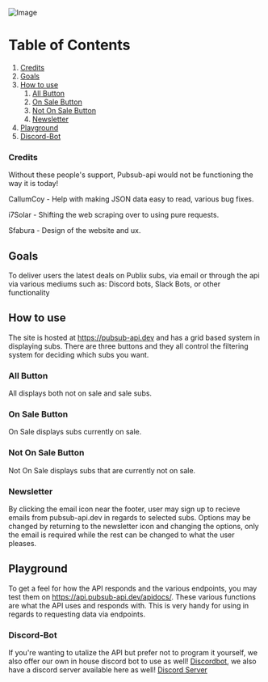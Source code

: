 ![Image](https://github.com/zenith110/pubsub_api/blob/master/readme_picture.png)
# Table of Contents
1. [Credits](#credits)
2. [Goals](#goals)
3. [How to use](#how-to-use)
    1. [All Button](#all-button)
    2. [On Sale Button](#on-sale-button)
    3. [Not On Sale Button](#not-on-sale-button)
    4. [Newsletter](#newsletter)
4. [Playground](#playground)
5. [Discord-Bot](#discord-bot)

### Credits
Without these people's support, Pubsub-api would not be functioning the way it is today!

CallumCoy - Help with making JSON data easy to read, various bug fixes.

i7Solar - Shifting the web scraping over to using pure requests.

Sfabura - Design of the website and ux.

## Goals
To deliver users the latest deals on Publix subs, via email or through the api via various mediums such as: Discord bots, Slack Bots, or other functionality

## How to use
The site is hosted at https://pubsub-api.dev and has a grid based system in displaying subs. There are three buttons and they all control the filtering system for deciding which subs you want.

### All Button
All displays both not on sale and sale subs.

### On Sale Button
On Sale displays subs currently on sale.

### Not On Sale Button
Not On Sale displays subs that are currently not on sale.

### Newsletter
By clicking the email icon near the footer, user may sign up to recieve emails from pubsub-api.dev in regards to selected subs. Options may be changed by returning to the newsletter icon and changing the options, only the email is required while the rest can be changed to what the user pleases.

## Playground
To get a feel for how the API responds and the various endpoints, you may test them on https://api.pubsub-api.dev/apidocs/. These various functions are what the API uses and responds with. This is very handy for using in regards to requesting data via endpoints.

### Discord-Bot
If you're wanting to utalize the API but prefer not to program it yourself, we also offer our own in house discord bot to use as well! [Discordbot](https://discord.com/api/oauth2/authorize?client_id=711747646179770390&permissions=8&scope=bot), we also have a discord server available here as well! [Discord Server](https://discord.gg/DeHK6C3Kc5)
